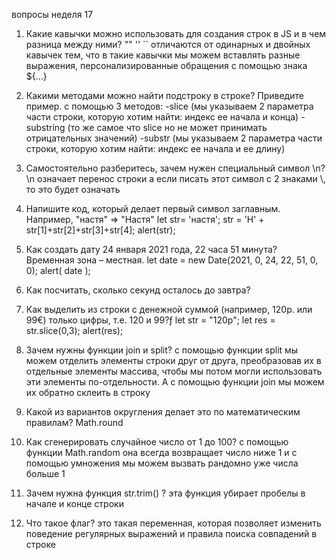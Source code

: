вопросы неделя 17

1. Какие кавычки можно использовать для создания строк в JS и в чем разница между ними?
"" 
''
`` отличаются от одинарных и двойных кавычек тем, что в такие кавычки мы можем вставлять разные выражения, персонализированные обращения с помощью знака ${…}

2. Какими методами можно найти подстроку в строке? Приведите пример.
с помощью 3 методов:
-slice (мы указываем 2 параметра части строки, которую хотим найти: индекс ее начала и конца)
-substring (то же самое что slice но не может принимать отрицательных значений)
-substr (мы указываем 2 параметра части строки, которую хотим найти: индекс ее начала и ее длину)

3. Самостоятельно разберитесь, зачем нужен специальный символ \\n?
\n означает перенос строки
а если писать этот символ с 2 знаками \\, то это будет означать 

4. Напишите код, который делает первый символ заглавным. Например, "настя" ⇒ "Настя"
let str= 'настя';
str = 'Н' + str[1]+str[2]+str[3]+str[4];
alert(str);


5. Как создать дату 24 января 2021 года, 22 часа 51 минута? Временная зона – местная.
let date = new Date(2021, 0, 24, 22, 51, 0, 0); 
alert( date );

6. Как посчитать, сколько секунд осталось до завтра?



7. Как выделить из строки с денежной суммой (например, 120р. или 99€) только цифры, т.е. 120 и 99?ƒ
let str = "120p";
let res = str.slice(0,3);
alert(res);

8. Зачем нужны функции join и split?
с помощью функции split мы можем отделить элементы строки друг от друга, преобразовав их в отдельные элементы массива, чтобы мы потом могли использовать эти элементы по-отдельности.
А с помощью функции join мы можем их обратно склеить в строку

9. Какой из вариантов округления делает это по математическим правилам?
Math.round

10. Как сгенерировать случайное число от 1 до 100?
c помощью функции Math.random
она всегда возвращает число ниже 1
и с помощью умножения мы можем вызвать рандомно уже числа больше 1

11. Зачем нужна функция str.trim() ?
эта функция убирает пробелы в начале и конце строки

12. Что такое флаг?
это такая переменная, которая позволяет изменить поведение регулярных выражений и правила поиска совпадений в строке


